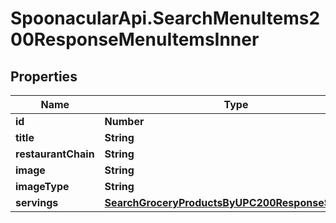 # SpoonacularApi.SearchMenuItems200ResponseMenuItemsInner

## Properties

Name | Type | Description | Notes
------------ | ------------- | ------------- | -------------
**id** | **Number** |  | 
**title** | **String** |  | 
**restaurantChain** | **String** |  | 
**image** | **String** |  | 
**imageType** | **String** |  | 
**servings** | [**SearchGroceryProductsByUPC200ResponseServings**](SearchGroceryProductsByUPC200ResponseServings.md) |  | [optional] 


